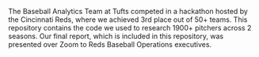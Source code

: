 The Baseball Analytics Team at Tufts competed in a hackathon hosted by the Cincinnati Reds, where we achieved 3rd place out of 50+ teams. This repository contains the code we used to research 1900+ pitchers across 2 seasons. Our final report, which is included in this repository, was presented over Zoom to Reds Baseball Operations executives.
